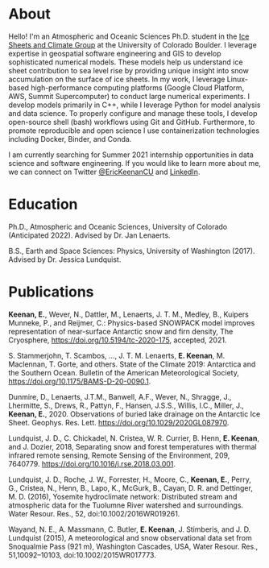 # About
Hello! I'm an Atmospheric and Oceanic Sciences Ph.D. student in the [Ice Sheets and Climate Group](https://www.colorado.edu/lab/icesheetclimate/) at the University of Colorado Boulder. I leverage expertise in geospatial software engineering and GIS to develop sophisticated numerical models. These models help us understand ice sheet contribution to sea level rise by providing unique insight into snow accumulation on the surface of ice sheets. In my work, I leverage Linux-based high-performance computing platforms (Google Cloud Platform, AWS, Summit Supercomputer) to conduct large numerical experiments. I develop models primarily in C++, while I leverage Python for model analysis and data science. To properly configure and manage these tools, I develop open-source shell (bash) workflows using Git and GitHub. Furthermore, to promote reproducible and open science I use containerization technologies including Docker, Binder, and Conda. 

I am currently searching for Summer 2021 internship opportunities in data science and software engineering. If you would like to learn more about me, we can connect on Twitter [@EricKeenanCU](https://twitter.com/EricKeenanCU) and [LinkedIn](https://www.linkedin.com/in/eric-keenan/).

# Education
Ph.D., Atmospheric and Oceanic Sciences, University of Colorado (Anticipated 2022). Advised by Dr. Jan Lenaerts. 

B.S., Earth and Space Sciences: Physics, University of Washington (2017). Advised by Dr. Jessica Lundquist. 

# Publications
**Keenan, E.**, Wever, N., Dattler, M., Lenaerts, J. T. M., Medley, B., Kuipers Munneke, P., and Reijmer, C.: Physics-based SNOWPACK model improves representation of near-surface Antarctic snow and firn density, The Cryosphere, https://doi.org/10.5194/tc-2020-175, accepted, 2021.

S. Stammerjohn, T. Scambos, ..., J. T. M. Lenaerts, **E. Keenan**, M. Maclennan, T. Gorte, and others. State of the Climate 2019: Antarctica and the Southern Ocean. Bulletin of the American Meteorological Society, https://doi.org/10.1175/BAMS-D-20-0090.1.

Dunmire, D., Lenaerts, J.T.M., Banwell, A.F., Wever, N., Shragge, J., Lhermitte, S., Drews, R., Pattyn, F., Hansen, J.S.S., Willis, I.C., Miller, J., **Keenan, E.**, 2020. Observations of buried lake drainage on the Antarctic Ice Sheet. Geophys. Res. Lett. https://doi.org/10.1029/2020GL087970.

Lundquist, J. D., C. Chickadel, N. Cristea, W. R. Currier, B. Henn, **E. Keenan**, and J. Dozier, 2018, Separating snow and forest temperatures with thermal infrared remote sensing, Remote Sensing of the Environment, 209, 7640779. https://doi.org/10.1016/j.rse.2018.03.001.

Lundquist, J. D., Roche, J. W., Forrester, H., Moore, C., **Keenan, E.**, Perry, G., Cristea, N., Henn, B., Lapo, K., McGurk, B., Cayan, D. R. and Dettinger, M. D. (2016), Yosemite hydroclimate network: Distributed stream and atmospheric data for the Tuolumne River watershed and surroundings. Water Resour. Res., 52, doi:10.1002/2016WR019261.

Wayand, N. E., A. Massmann, C. Butler, **E. Keenan**, J. Stimberis, and J. D. Lundquist (2015), A meteorological and snow observational data set from Snoqualmie Pass (921 m), Washington Cascades, USA, Water Resour. Res., 51,10092–10103, doi:10.1002/2015WR017773.
